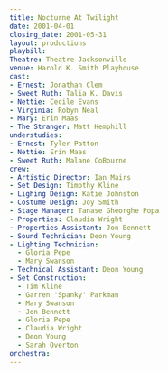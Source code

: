 ```yaml
---
title: Nocturne At Twilight
date: 2001-04-01
closing_date: 2001-05-31
layout: productions
playbill:
Theatre: Theatre Jacksonville
venue: Harold K. Smith Playhouse
cast:
- Ernest: Jonathan Clem
- Sweet Ruth: Talia K. Davis
- Nettie: Cecile Evans
- Virginia: Robyn Neal
- Mary: Erin Maas
- The Stranger: Matt Hemphill
understudies:
- Ernest: Tyler Patton
- Nettie: Erin Maas
- Sweet Ruth: Malane CoBourne
crew:
- Artistic Director: Ian Mairs
- Set Design: Timothy Kline
- Lighing Design: Katie Johnston
- Costume Design: Joy Smith
- Stage Manager: Tanase Gheorghe Popa
- Properties: Claudia Wright
- Properties Assistant: Jon Bennett
- Sound Technician: Deon Young
- Lighting Technician:
  - Gloria Pepe
  - Mary Swanson
- Technical Assistant: Deon Young
- Set Construction:
  - Tim Kline
  - Garren 'Spanky' Parkman
  - Mary Swanson
  - Jon Bennett
  - Gloria Pepe
  - Claudia Wright
  - Deon Young
  - Sarah Overton
orchestra:
---
```

